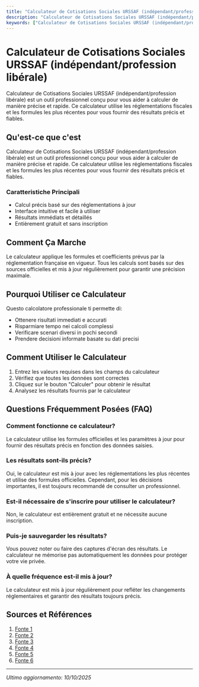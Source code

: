 ```yaml
---
title: "Calculateur de Cotisations Sociales URSSAF (indépendant/profession libérale)"
description: "Calculateur de Cotisations Sociales URSSAF (indépendant/profession libérale) est un outil professionnel conçu pour vous aider à calculer de manière précise et rapide. Ce calculateur utilise les réglementations fiscales et les formules les plus récentes pour vous fournir des résultats précis et fiables."
keywords: ["Calculateur de Cotisations Sociales URSSAF (indépendant/profession libérale)", "calcolatore", "calcolo online"]
---
```


# Calculateur de Cotisations Sociales URSSAF (indépendant/profession libérale)

Calculateur de Cotisations Sociales URSSAF (indépendant/profession libérale) est un outil professionnel conçu pour vous aider à calculer de manière précise et rapide. Ce calculateur utilise les réglementations fiscales et les formules les plus récentes pour vous fournir des résultats précis et fiables.

## Qu'est-ce que c'est

Calculateur de Cotisations Sociales URSSAF (indépendant/profession libérale) est un outil professionnel conçu pour vous aider à calculer de manière précise et rapide. Ce calculateur utilise les réglementations fiscales et les formules les plus récentes pour vous fournir des résultats précis et fiables.

### Caratteristiche Principali

- Calcul précis basé sur des réglementations à jour
- Interface intuitive et facile à utiliser
- Résultats immédiats et détaillés
- Entièrement gratuit et sans inscription

## Comment Ça Marche

Le calculateur applique les formules et coefficients prévus par la réglementation française en vigueur. Tous les calculs sont basés sur des sources officielles et mis à jour régulièrement pour garantir une précision maximale.

## Pourquoi Utiliser ce Calculateur

Questo calcolatore professionale ti permette di:

- Ottenere risultati immediati e accurati
- Risparmiare tempo nei calcoli complessi
- Verificare scenari diversi in pochi secondi
- Prendere decisioni informate basate su dati precisi

## Comment Utiliser le Calculateur

1. Entrez les valeurs requises dans les champs du calculateur
2. Vérifiez que toutes les données sont correctes
3. Cliquez sur le bouton "Calculer" pour obtenir le résultat
4. Analysez les résultats fournis par le calculateur

## Questions Fréquemment Posées (FAQ)

### Comment fonctionne ce calculateur?

Le calculateur utilise les formules officielles et les paramètres à jour pour fournir des résultats précis en fonction des données saisies.

### Les résultats sont-ils précis?

Oui, le calculateur est mis à jour avec les réglementations les plus récentes et utilise des formules officielles. Cependant, pour les décisions importantes, il est toujours recommandé de consulter un professionnel.

### Est-il nécessaire de s'inscrire pour utiliser le calculateur?

Non, le calculateur est entièrement gratuit et ne nécessite aucune inscription.

### Puis-je sauvegarder les résultats?

Vous pouvez noter ou faire des captures d'écran des résultats. Le calculateur ne mémorise pas automatiquement les données pour protéger votre vie privée.

### À quelle fréquence est-il mis à jour?

Le calculateur est mis à jour régulièrement pour refléter les changements réglementaires et garantir des résultats toujours précis.

## Sources et Références

1. [Fonte 1](https://www.urssaf.fr/accueil/outils-documentation/simulateurs/cotisations-profession-liberale.html)
2. [Fonte 2](https://mon-entreprise.urssaf.fr/simulateurs/profession-liberale)
3. [Fonte 3](https://mon-entreprise.urssaf.fr/simulateurs/ind%C3%A9pendant)
4. [Fonte 4](https://www.urssaf.fr/accueil/outils-documentation/simulateurs/revenus-independant.html)
5. [Fonte 5](https://www.urssaf.fr/accueil/outils-documentation/simulateurs.html)
6. [Fonte 6](https://www.secu-independants.fr/simulateur-cotisations-sociales)

---

*Ultimo aggiornamento: 10/10/2025*
